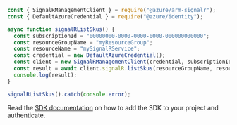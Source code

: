 ```javascript
const { SignalRManagementClient } = require("@azure/arm-signalr");
const { DefaultAzureCredential } = require("@azure/identity");

async function signalRListSkus() {
  const subscriptionId = "00000000-0000-0000-0000-000000000000";
  const resourceGroupName = "myResourceGroup";
  const resourceName = "mySignalRService";
  const credential = new DefaultAzureCredential();
  const client = new SignalRManagementClient(credential, subscriptionId);
  const result = await client.signalR.listSkus(resourceGroupName, resourceName);
  console.log(result);
}

signalRListSkus().catch(console.error);
```

Read the [SDK documentation](https://github.com/Azure/azure-sdk-for-js/blob/%40azure%2Farm-signalr_5.1.0/sdk/signalr/arm-signalr/README.md) on how to add the SDK to your project and authenticate.
